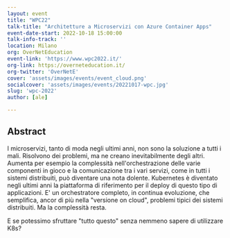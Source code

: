 ```yaml
---
layout: event
title: "WPC22"
talk-title: "Architetture a Microservizi con Azure Container Apps"
event-date-start: 2022-10-18 15:00:00
talk-info-track: ''
location: Milano
org: OverNetEducation
event-link: 'https://www.wpc2022.it/'
org-link: https://overneteducation.it/
org-twitter: 'OverNetE'
cover: 'assets/images/events/event_cloud.png'
socialcover: 'assets/images/events/20221017-wpc.jpg'
slug: 'wpc-2022'
author: [ale]

---
```

## Abstract
I microservizi, tanto di moda negli ultimi anni, non sono la soluzione a tutti i mali. Risolvono dei problemi, ma ne creano inevitabilmente degli altri. Aumenta per esempio la complessità nell'orchestrazione delle varie componenti in gioco e la comunicazione tra i vari servizi, come in tutti i sistemi distribuiti, può diventare una nota dolente.
Kubernetes è diventato negli ultimi anni la piattaforma di riferimento per il deploy di questo tipo di applicazioni. E' un orchestratore completo, in continua evoluzione, che semplifica, ancor di più nella "versione on cloud", problemi tipici dei sistemi distribuiti. Ma la complessità resta.

E se potessimo sfruttare "tutto questo" senza nemmeno sapere di utilizzare K8s?

<!--div class="video">

<div class="responsive-iframe-container-16">
<iframe class="responsive-iframe" src="https://www.youtube.com/embed/ITe-xWHIS-U" frameborder="0" allow="accelerometer; autoplay; clipboard-write; encrypted-media; gyroscope; picture-in-picture" allowfullscreen></iframe>
</div>
</div>

<div class="slide">
<h3>Materiali</h3>
<ul>
    <li><a href="https://www.slideshare.net/melkio/a-quick-introduction-to-aks" target="_blank">Slide del Talk </a></li>
</ul>
</div-->

